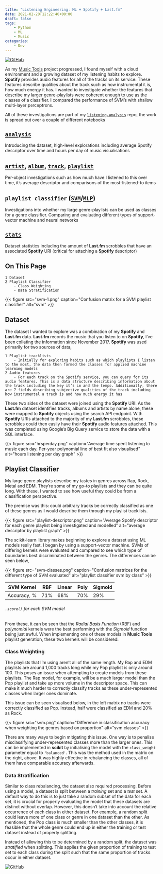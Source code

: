 ```yaml
---
title: "Listening Engineering: ML + Spotify + Last.fm"
date: 2021-02-20T12:22:40+00:00
draft: false
tags:
    - Python
    - ML
    - Music
categories:
    - Dev
---
```


[![GitHub](https://img.shields.io/badge/github-%23121011.svg?style=for-the-badge&logo=github&logoColor=white)](https://github.com/Sarsoo/listening-analysis)

As my [Music Tools](https://sarsoo.xyz/music-tools/) project progressed, I found myself with a cloud environment and a growing dataset of my listening habits to explore. __Spotify__ provides audio features for all of the tracks on its service. These features describe qualities about the track such as how instrumental it is, how much energy it has. I wanted to investigate whether the features that describe my larger genre-playlists were coherent enough to use as the classes of a classifier. I compared the performance of SVM’s with shallow multi-layer perceptrons.

All of these investigations are part of my [`listening-analysis`](https://github.com/Sarsoo/listening-analysis) repo, the work is spread out over a couple of different notebooks

## [`analysis`](https://github.com/Sarsoo/listening-analysis/blob/master/analysis.ipynb)

Introducing the dataset, high-level explorations including average Spotify descriptor over time and hours per day of music visualisations

## [`artist`](https://github.com/Sarsoo/listening-analysis/blob/master/artist.ipynb), [`album`](https://github.com/Sarsoo/listening-analysis/blob/master/album.ipynb), [`track`](http://github.com/Sarsoo/listening-analysis/blob/master/track.ipynb), [`playlist`](https://github.com/Sarsoo/listening-analysis/blob/master/playlist.ipynb)

Per-object investigations such as how much have I listened to this over time, it’s average descriptor and comparisons of the most-listened-to items

## `playlist classifier` ([`SVM`](https://github.com/Sarsoo/listening-analysis/blob/master/playlist-svm.ipynb)/[`MLP`](https://github.com/Sarsoo/listening-analysis/blob/master/playlist-nn.ipynb))

Investigations into whether my large genre-playlists can be used as classes for a genre classifier. Comparing and evaluating different types of support-vector machine and neural networks

## [`stats`](https://github.com/Sarsoo/listening-analysis/blob/master/stats.ipynb)

Dataset statistics including the amount of __Last.fm__ scrobbles that have an associated __Spotify__ URI (critical for attaching a __Spotify__ descriptor)

## On This Page

    1 Dataset
    2 Playlist Classifier
        - Class Weighting
        - Data Stratification

{{< figure src="svm-1.png" caption="Confusion matrix for a SVM playlist classifier" alt="svm" >}}

## Dataset

The dataset I wanted to explore was a combination of my __Spotify__ and __Last.fm__ data. __Last.fm__ records the music that you listen to on __Spotify__, I’ve been collating the information since November 2017. __Spotify__ was used primarily for two sources of data,

    1 Playlist tracklists
        - Initially for exploring habits such as which playlists I listen to the most, the data then formed the classes for applied machine learning models
    2 Audio features
        - For each track on the Spotify service, you can query for its audio features. This is a data structure describing information about the track including the key it’s in and the tempo. Additionally, there are 7 fields describing subjective qualities of the track including how instrumental a track is and how much energy it has

These two sides of the dataset were joined using the __Spotify__ URI. As the __Last.fm__ dataset identifies tracks, albums and artists by name alone, these were mapped to __Spotify__ objects using the search API endpoint. With __Spotify__ URIs attached to the majority of my __Last.fm__ scrobbles, these scrobbles could then easily have their __Spotify__ audio features attached. This was completed using Google’s Big Query service to store the data with a SQL interface.

{{< figure src="hrsperday.png" caption="Average time spent listening to music each day. Per-year polynomial line of best fit also visualised" alt="hours listening per day graph" >}}

## Playlist Classifier

My large genre playlists describe my tastes in genres across Rap, Rock, Metal and EDM. They’re some of my go-to playlists and they can be quite long. With these, I wanted to see how useful they could be from a classification perspective.

The premise was this: could arbitrary tracks be correctly classified as one of these genres as I would describe them through my playlist tracklists.

{{< figure src="playlist-descriptor.png" caption="Average Spotify descriptor for each genre playlist being investigated and modelled" alt="average descriptor by playlist graph" >}}

The scikit-learn library makes beginning to explore a dataset using ML models really fast. I began by using a support-vector machine. SVMs of differing kernels were evaluated and compared to see which type of boundaries best discriminated between the genres. The differences can be seen below,

{{< figure src="svm-classes.png" caption="Confusion matrices for the different type of SVM evaluated" alt="playlist classifier svm by class" >}}

| SVM Kernel  | RBF | Linear | Poly | Sigmoid |
|-------------|-----|--------|------|---------|
| Accuracy, % | 71% | 68%    | 70%  | 29%     |

###### `.score()` for each SVM model

From these, it can be seen that the _Radial Basis Function_ (RBF) and _polynomial_ kernels were the best performing with the _Sigmoid_ function being just awful. When implementing one of these models in __Music Tools__ playlist generation, these two kernels will be considered.

### Class Weighting

The playlists that I’m using aren’t all of the same length. My Rap and EDM playlists are around 1,000 tracks long while my Pop playlist is only around 100. This poses an issue when attempting to create models from these playlists. The Rap model, for example, will be a much larger model than the Pop playlist and take up more volume in the descriptor space. This can make it much harder to correctly classify tracks as these under-represented classes when larger ones dominate.

This issue can be seen visualised below, in the left matrix no tracks were correctly classified as Pop. Instead, half were classified as EDM and 20% as Rock.

{{< figure src="svm.png" caption="Difference in classification accuracy when weighting the genres based on proportion" alt="svm classes" >}}

There are many ways to begin mitigating this issue. One way is to penalise misclassifying under-represented classes more than the larger ones. This can be implemented in __scikit__ by initialising the model with the `class_weight` parameter equal to `'balanced'`. This was the method used in the matrix on the right, above. It was highly effective in rebalancing the classes, all of them have comparable accuracy afterwards.

### Data Stratification

Similar to class rebalancing, the dataset also required processing. Before using a model, a dataset is split between a _training_ set and a _test_ set. A default way to do this is to just take a random subset of the data for each set, it is crucial for properly evaluating the model that these datasets are distinct without overlap. However, this doesn’t take into account the relative occurrence of each class in either dataset. For example, a random split could leave more of one class or genre in one dataset than the other. As mentioned, the Pop class is much smaller than the other classes, it is feasible that the whole genre could end up in either the training or test dataset instead of properly splitting.

Instead of allowing this to be determined by a random split, the dataset was _stratified_ when splitting. This applies the given proportion of training to test set to each class during the split such that the same proportion of tracks occur in either dataset.

[![GitHub](https://img.shields.io/badge/github-%23121011.svg?style=for-the-badge&logo=github&logoColor=white)](https://github.com/Sarsoo/listening-analysis)